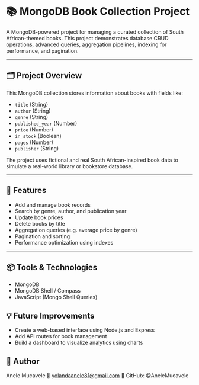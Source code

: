 # 📚 MongoDB Book Collection Project

A MongoDB-powered project for managing a curated collection of South African-themed books. This project demonstrates database CRUD operations, advanced queries, aggregation pipelines, indexing for performance, and pagination.

---

## 🗂️ Project Overview

This MongoDB collection stores information about books with fields like:

- `title` (String)
- `author` (String)
- `genre` (String)
- `published_year` (Number)
- `price` (Number)
- `in_stock` (Boolean)
- `pages` (Number)
- `publisher` (String)

The project uses fictional and real South African-inspired book data to simulate a real-world library or bookstore database.

---

## 🔧 Features

- Add and manage book records
- Search by genre, author, and publication year
- Update book prices
- Delete books by title
- Aggregation queries (e.g. average price by genre)
- Pagination and sorting
- Performance optimization using indexes

---

## 📦 Tools & Technologies

- MongoDB
- MongoDB Shell / Compass
- JavaScript (Mongo Shell Queries)

## 💡 Future Improvements

- Create a web-based interface using Node.js and Express
- Add API routes for book management
- Build a dashboard to visualize analytics using charts

## 👤 Author

Anele Mucavele
📧 yolandaanele81@gmail.com
🔗 GitHub: @AneleMucavele